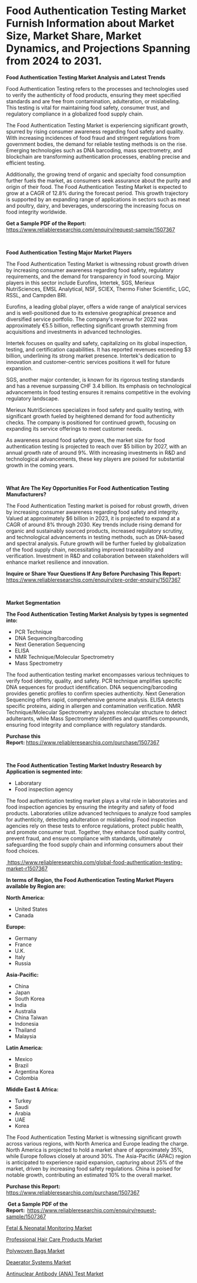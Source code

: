 <p><h1>Food Authentication Testing Market Furnish Information about Market Size, Market Share, Market Dynamics, and Projections Spanning from 2024 to 2031.</h1></p><p><strong>Food Authentication Testing Market Analysis and Latest Trends</strong></p>
<p><p>Food Authentication Testing refers to the processes and technologies used to verify the authenticity of food products, ensuring they meet specified standards and are free from contamination, adulteration, or mislabeling. This testing is vital for maintaining food safety, consumer trust, and regulatory compliance in a globalized food supply chain. </p><p>The Food Authentication Testing Market is experiencing significant growth, spurred by rising consumer awareness regarding food safety and quality. With increasing incidences of food fraud and stringent regulations from government bodies, the demand for reliable testing methods is on the rise. Emerging technologies such as DNA barcoding, mass spectrometry, and blockchain are transforming authentication processes, enabling precise and efficient testing.</p><p>Additionally, the growing trend of organic and specialty food consumption further fuels the market, as consumers seek assurance about the purity and origin of their food. The Food Authentication Testing Market is expected to grow at a CAGR of 12.8% during the forecast period. This growth trajectory is supported by an expanding range of applications in sectors such as meat and poultry, dairy, and beverages, underscoring the increasing focus on food integrity worldwide.</p></p>
<p><strong>Get a Sample PDF of the Report:&nbsp;</strong> <a href="https://www.reliableresearchiq.com/enquiry/request-sample/1507367">https://www.reliableresearchiq.com/enquiry/request-sample/1507367</a></p>
<p>&nbsp;</p>
<p><strong>Food Authentication Testing Major Market Players</strong></p>
<p><p>The Food Authentication Testing Market is witnessing robust growth driven by increasing consumer awareness regarding food safety, regulatory requirements, and the demand for transparency in food sourcing. Major players in this sector include Eurofins, Intertek, SGS, Merieux NutriSciences, EMSL Analytical, NSF, SCIEX, Thermo Fisher Scientific, LGC, RSSL, and Campden BRI.</p><p>Eurofins, a leading global player, offers a wide range of analytical services and is well-positioned due to its extensive geographical presence and diversified service portfolio. The company's revenue for 2022 was approximately €5.5 billion, reflecting significant growth stemming from acquisitions and investments in advanced technologies.</p><p>Intertek focuses on quality and safety, capitalizing on its global inspection, testing, and certification capabilities. It has reported revenues exceeding $3 billion, underlining its strong market presence. Intertek's dedication to innovation and customer-centric services positions it well for future expansion.</p><p>SGS, another major contender, is known for its rigorous testing standards and has a revenue surpassing CHF 3.4 billion. Its emphasis on technological advancements in food testing ensures it remains competitive in the evolving regulatory landscape.</p><p>Merieux NutriSciences specializes in food safety and quality testing, with significant growth fueled by heightened demand for food authenticity checks. The company is positioned for continued growth, focusing on expanding its service offerings to meet customer needs.</p><p>As awareness around food safety grows, the market size for food authentication testing is projected to reach over $5 billion by 2027, with an annual growth rate of around 9%. With increasing investments in R&D and technological advancements, these key players are poised for substantial growth in the coming years.</p></p>
<p>&nbsp;</p>
<p><strong>What Are The Key Opportunities For Food Authentication Testing Manufacturers?</strong></p>
<p><p>The Food Authentication Testing market is poised for robust growth, driven by increasing consumer awareness regarding food safety and integrity. Valued at approximately $6 billion in 2023, it is projected to expand at a CAGR of around 8% through 2030. Key trends include rising demand for organic and sustainably sourced products, increased regulatory scrutiny, and technological advancements in testing methods, such as DNA-based and spectral analysis. Future growth will be further fueled by globalization of the food supply chain, necessitating improved traceability and verification. Investment in R&D and collaboration between stakeholders will enhance market resilience and innovation.</p></p>
<p><strong>Inquire or Share Your Questions If Any Before Purchasing This Report:</strong> <a href="https://www.reliableresearchiq.com/enquiry/pre-order-enquiry/1507367">https://www.reliableresearchiq.com/enquiry/pre-order-enquiry/1507367</a></p>
<p>&nbsp;</p>
<p><strong>Market Segmentation</strong></p>
<p><strong>The Food Authentication Testing Market Analysis by types is segmented into:</strong></p>
<p><ul><li>PCR Technique</li><li>DNA Sequencing/barcoding</li><li>Next Generation Sequencing</li><li>ELISA</li><li>NMR Technique/Molecular Spectrometry</li><li>Mass Spectrometry</li></ul></p>
<p><p>The food authentication testing market encompasses various techniques to verify food identity, quality, and safety. PCR technique amplifies specific DNA sequences for product identification. DNA sequencing/barcoding provides genetic profiles to confirm species authenticity. Next Generation Sequencing offers rapid, comprehensive genome analysis. ELISA detects specific proteins, aiding in allergen and contamination verification. NMR Technique/Molecular Spectrometry analyzes molecular structure to detect adulterants, while Mass Spectrometry identifies and quantifies compounds, ensuring food integrity and compliance with regulatory standards.</p></p>
<p><strong>Purchase this Report:&nbsp;</strong><a href="https://www.reliableresearchiq.com/purchase/1507367">https://www.reliableresearchiq.com/purchase/1507367</a></p>
<p>&nbsp;</p>
<p><strong>The Food Authentication Testing Market Industry Research by Application is segmented into:</strong></p>
<p><ul><li>Laboratary</li><li>Food inspection agency</li></ul></p>
<p><p>The food authentication testing market plays a vital role in laboratories and food inspection agencies by ensuring the integrity and safety of food products. Laboratories utilize advanced techniques to analyze food samples for authenticity, detecting adulteration or mislabeling. Food inspection agencies rely on these tests to enforce regulations, protect public health, and promote consumer trust. Together, they enhance food quality control, prevent fraud, and ensure compliance with standards, ultimately safeguarding the food supply chain and informing consumers about their food choices.</p></p>
<p><a href="https://www.reliableresearchiq.com/global-food-authentication-testing-market-r1507367">&nbsp;https://www.reliableresearchiq.com/global-food-authentication-testing-market-r1507367</a></p>
<p><strong>In terms of Region, the Food Authentication Testing Market Players available by Region are:</strong></p>
<p>
    <p> <strong> North America: </strong>
        <ul>
            <li>United States</li>
            <li>Canada</li>
        </ul>
        </p> 
    <p> <strong> Europe: </strong>
        <ul>
            <li>Germany</li>
            <li>France</li>
            <li>U.K.</li>
            <li>Italy</li>
            <li>Russia</li>
        </ul>
        </p> 
    <p> <strong> Asia-Pacific: </strong>
        <ul>
            <li>China</li>
            <li>Japan</li>
            <li>South Korea</li>
            <li>India</li>
            <li>Australia</li>
            <li>China Taiwan</li>
            <li>Indonesia</li>
            <li>Thailand</li>
            <li>Malaysia</li>
        </ul>
        </p> 
    <p> <strong> Latin America: </strong>
        <ul>
            <li>Mexico</li>
            <li>Brazil</li>
            <li>Argentina Korea</li>
            <li>Colombia</li>
        </ul>
        </p> 
    <p> <strong> Middle East & Africa: </strong>
        <ul>
            <li>Turkey</li>
            <li>Saudi</li>
            <li>Arabia</li>
            <li>UAE</li>
            <li>Korea</li>
        </ul>
    </p>
    </p>
<p><p>The Food Authentication Testing Market is witnessing significant growth across various regions, with North America and Europe leading the charge. North America is projected to hold a market share of approximately 35%, while Europe follows closely at around 30%. The Asia-Pacific (APAC) region is anticipated to experience rapid expansion, capturing about 25% of the market, driven by increasing food safety regulations. China is poised for notable growth, contributing an estimated 10% to the overall market.</p></p>
<p><strong>Purchase this Report: </strong><a href="https://www.reliableresearchiq.com/purchase/1507367">https://www.reliableresearchiq.com/purchase/1507367</a></p>
<p>&nbsp;<strong>Get a Sample PDF of the Report:&nbsp;&nbsp;</strong><a href="https://www.reliableresearchiq.com/enquiry/request-sample/1507367">https://www.reliableresearchiq.com/enquiry/request-sample/1507367</a></p>
<p><strong></strong></p>
<p><p><a href="https://github.com/alesiasc0na/Market-Research-Report-List-1/blob/main/fetal-neonatal-monitoring-market.md">Fetal & Neonatal Monitoring Market</a></p><p><a href="https://issuu.com/reportprime-2/docs/professional-hair-care-products-mar_29fe64d0122971">Professional Hair Care Products Market</a></p><p><a href="https://issuu.com/reportprime-2/docs/polywoven-bags-market-size-2030.ppt_b7359cae5c9f42">Polywoven Bags Market</a></p><p><a href="https://medium.com/@debravaldez586/analyzing-key-drivers-in-the-deaerator-systems-market-market-trends-and-future-outlook-for-period-1731c3503641">Deaerator Systems Market</a></p><p><a href="https://medium.com/@debravaldez586/insights-into-the-antinuclear-antibody-ana-test-industry-market-financial-status-market-size-0d4f21173c0e?postPublishedType=repub">Antinuclear Antibody (ANA) Test Market</a></p></p>